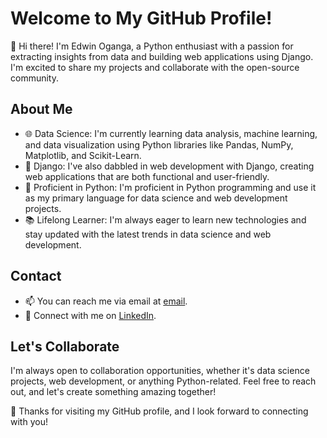 # Welcome to My GitHub Profile!

👋 Hi there! I'm Edwin Oganga, a  Python enthusiast with a passion for extracting insights from data and building web applications using Django. I'm excited to share my projects and collaborate with the open-source community.

## About Me

- 🌐 Data Science: I'm currently learning data analysis, machine learning, and data visualization using Python libraries like Pandas, NumPy, Matplotlib, and Scikit-Learn.
- 🌟 Django: I've also dabbled in web development with Django, creating web applications that are both functional and user-friendly.
- 💼 Proficient in Python: I'm proficient in Python programming and use it as my primary language for data science and web development projects.
- 📚 Lifelong Learner: I'm always eager to learn new technologies and stay updated with the latest trends in data science and web development.

## Contact

- 📫 You can reach me via email at [email](mailto:edwinjoganga@gmail.com).
- 🔗 Connect with me on [LinkedIn](https://www.linkedin.com/in/edwin-oganga).


## Let's Collaborate

I'm always open to collaboration opportunities, whether it's data science projects, web development, or anything Python-related. Feel free to reach out, and let's create something amazing together!

🚀 Thanks for visiting my GitHub profile, and I look forward to connecting with you!


